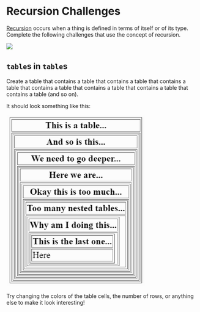 # Recursion Challenges
[Recursion](https://en.wikipedia.org/wiki/Recursion) occurs when a thing is defined in terms of itself or of its type. Complete the following challenges that use the concept of recursion.

![](https://thumbs.gfycat.com/HandsomeScornfulArthropods-size_restricted.gif)

## `table`s in `table`s
Create a table that contains a table that contains a table that contains a table that contains a table that contains a table that contains a table that contains a table (and so on).

It should look something like this:

![](Assets/NestedTables.png)

Try changing the colors of the table cells, the number of rows, or anything else to make it look interesting!
